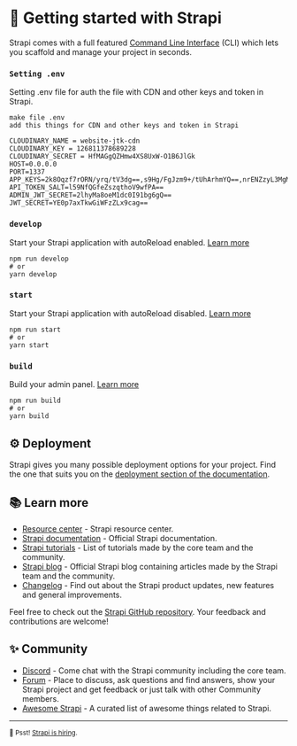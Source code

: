 # 🚀 Getting started with Strapi

Strapi comes with a full featured [Command Line Interface](https://docs.strapi.io/developer-docs/latest/developer-resources/cli/CLI.html) (CLI) which lets you scaffold and manage your project in seconds.

### `Setting .env`

Setting .env file for auth the file with CDN and other keys and token in Strapi.

```
make file .env
add this things for CDN and other keys and token in Strapi

CLOUDINARY_NAME = website-jtk-cdn
CLOUDINARY_KEY = 126811378689228
CLOUDINARY_SECRET = HfMAGgQZHmw4XS8UxW-O1B6JlGk
HOST=0.0.0.0
PORT=1337
APP_KEYS=2k8Oqzf7rORN/yrq/tV3dg==,s9Hg/FgJzm9+/tUhArhmYQ==,nrENZzyL3MgMoftEoAVwGQ==,Dw8HoEi1Cwv48F4KAxOyzA==
API_TOKEN_SALT=l59NfQGfeZszqthoV9wfPA==
ADMIN_JWT_SECRET=2lhyMa8oeM1dc0I91bg6gQ==
JWT_SECRET=YE0p7axTkwGiWFzZLx9cag==
```

### `develop`

Start your Strapi application with autoReload enabled. [Learn more](https://docs.strapi.io/developer-docs/latest/developer-resources/cli/CLI.html#strapi-develop)

```
npm run develop
# or
yarn develop
```

### `start`

Start your Strapi application with autoReload disabled. [Learn more](https://docs.strapi.io/developer-docs/latest/developer-resources/cli/CLI.html#strapi-start)

```
npm run start
# or
yarn start
```

### `build`

Build your admin panel. [Learn more](https://docs.strapi.io/developer-docs/latest/developer-resources/cli/CLI.html#strapi-build)

```
npm run build
# or
yarn build
```

## ⚙️ Deployment

Strapi gives you many possible deployment options for your project. Find the one that suits you on the [deployment section of the documentation](https://docs.strapi.io/developer-docs/latest/setup-deployment-guides/deployment.html).

## 📚 Learn more

- [Resource center](https://strapi.io/resource-center) - Strapi resource center.
- [Strapi documentation](https://docs.strapi.io) - Official Strapi documentation.
- [Strapi tutorials](https://strapi.io/tutorials) - List of tutorials made by the core team and the community.
- [Strapi blog](https://docs.strapi.io) - Official Strapi blog containing articles made by the Strapi team and the community.
- [Changelog](https://strapi.io/changelog) - Find out about the Strapi product updates, new features and general improvements.

Feel free to check out the [Strapi GitHub repository](https://github.com/strapi/strapi). Your feedback and contributions are welcome!

## ✨ Community

- [Discord](https://discord.strapi.io) - Come chat with the Strapi community including the core team.
- [Forum](https://forum.strapi.io/) - Place to discuss, ask questions and find answers, show your Strapi project and get feedback or just talk with other Community members.
- [Awesome Strapi](https://github.com/strapi/awesome-strapi) - A curated list of awesome things related to Strapi.

---

<sub>🤫 Psst! [Strapi is hiring](https://strapi.io/careers).</sub>
